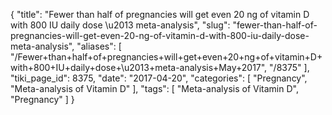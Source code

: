 {
    "title": "Fewer than half of pregnancies will get even 20 ng of vitamin D with 800 IU daily dose \u2013 meta-analysis",
    "slug": "fewer-than-half-of-pregnancies-will-get-even-20-ng-of-vitamin-d-with-800-iu-daily-dose-meta-analysis",
    "aliases": [
        "/Fewer+than+half+of+pregnancies+will+get+even+20+ng+of+vitamin+D+with+800+IU+daily+dose+\u2013+meta-analysis+May+2017",
        "/8375"
    ],
    "tiki_page_id": 8375,
    "date": "2017-04-20",
    "categories": [
        "Pregnancy",
        "Meta-analysis of Vitamin D"
    ],
    "tags": [
        "Meta-analysis of Vitamin D",
        "Pregnancy"
    ]
}